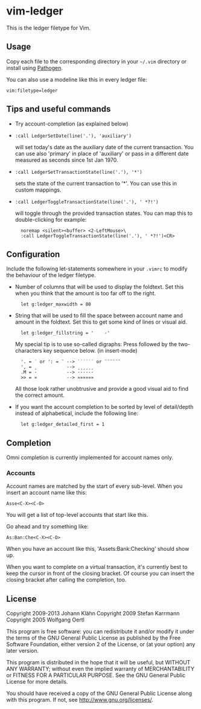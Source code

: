 vim-ledger
==========

This is the ledger filetype for Vim.

Usage
-----

Copy each file to the corresponding directory in your `~/.vim` directory or
install using [Pathogen](https://github.com/tpope/vim-pathogen).

You can also use a modeline like this in every ledger file:

    vim:filetype=ledger

Tips and useful commands
------------------------

* Try account-completion (as explained below)

* `:call LedgerSetDate(line('.'), 'auxiliary')`

  will set today's date as the auxiliary date of the current transaction. You
  can use also 'primary' in place of 'auxiliary' or pass in a different date
  measured as seconds since 1st Jan 1970.

* `:call LedgerSetTransactionState(line('.'), '*')`

  sets the state of the current transaction to '*'. You can use this in custom
  mappings.

* `:call LedgerToggleTransactionState(line('.'), ' *?!')`

  will toggle through the provided transaction states. You can map this to
  double-clicking for example:

        noremap <silent><buffer> <2-LeftMouse>\
        :call LedgerToggleTransactionState(line('.'), ' *?!')<CR>

Configuration
-------------

Include the following let-statements somewhere in your `.vimrc` to modify the
behaviour of the ledger filetype.

* Number of columns that will be used to display the foldtext. Set this when
  you think that the amount is too far off to the right.

        let g:ledger_maxwidth = 80

* String that will be used to fill the space between account name and amount in
  the foldtext. Set this to get some kind of lines or visual aid.

        let g:ledger_fillstring = '    -'

  My special tip is to use so-called digraphs: Press <C-K> followed by the
  two-characters key sequence below. (in insert-mode)

        '. = ˙ or ': = ¨ --> ˙˙˙˙˙˙ or ¨¨¨¨¨¨
        ', = ¸           --> ¸¸¸¸¸¸
        .M = ·           --> ······
        >> = »           --> »»»»»»

  All those look rather unobtrusive and provide a good visual aid to find the
  correct amount.

* If you want the account completion to be sorted by level of detail/depth
  instead of alphabetical, include the following line:

        let g:ledger_detailed_first = 1

Completion
----------

Omni completion is currently implemented for account names only.

### Accounts

Account names are matched by the start of every sub-level. When you
insert an account name like this:

    Asse<C-X><C-O>

You will get a list of top-level accounts that start like this.

Go ahead and try something like:

    As:Ban:Che<C-X><C-O>

When you have an account like this, 'Assets:Bank:Checking' should show up.

When you want to complete on a virtual transaction, it's currently best
to keep the cursor in front of the closing bracket. Of course you can
insert the closing bracket after calling the completion, too.

License
-------

Copyright 2009-2013 Johann Klähn
Copyright 2009 Stefan Karrmann  
Copyright 2005 Wolfgang Oertl

This program is free software: you can redistribute it and/or modify it
under the terms of the GNU General Public License as published by the
Free Software Foundation, either version 2 of the License, or (at your
option) any later version.

This program is distributed in the hope that it will be useful, but
WITHOUT ANY WARRANTY; without even the implied warranty of
MERCHANTABILITY or FITNESS FOR A PARTICULAR PURPOSE. See the GNU General
Public License for more details.

You should have received a copy of the GNU General Public License along
with this program. If not, see <http://www.gnu.org/licenses/>.
